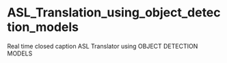 # ASL_Translation_using_object_detection_models
Real time closed caption ASL Translator using OBJECT DETECTION MODELS
